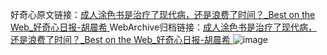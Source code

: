 好奇心原文链接：[成人涂色书是治疗了现代病，还是浪费了时间？_Best on the Web_好奇心日报-胡晨希 ](https://www.qdaily.com/articles/12047.html)
WebArchive归档链接：[成人涂色书是治疗了现代病，还是浪费了时间？_Best on the Web_好奇心日报-胡晨希 ](http://web.archive.org/web/20190623171824/https://www.qdaily.com/articles/12047.html)
![image](http://ww3.sinaimg.cn/large/007d5XDply1g3whwoier0j30u02u51kx)